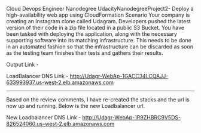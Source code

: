 Cloud Devops Engineer Nanodegree
UdacityNanodegreeProject2- Deploy a high-availability web app using CloudFormation
Scenario Your company is creating an Instagram clone called Udagram. Developers pushed the latest version of their code in a zip file located in a public S3 Bucket.
You have been tasked with deploying the application, along with the necessary supporting software into its matching infrastructure.
This needs to be done in an automated fashion so that the infrastructure can be discarded as soon as the testing team finishes their tests and gathers their results.

Output Link -

LoadBalancer DNS Link - http://Udagr-WebAp-1GACC34LCQAJJ-633993937.us-west-2.elb.amazonaws.com

----------------

Based on the review comments, I have re-created the stacks and the url is now up and running. Below is the new Loadbalancer url.

New Loadbalancer DNS Link - http://Udagr-WebAp-1R9ZHBRC9V5DS-826524060.us-west-2.elb.amazonaws.com

